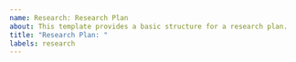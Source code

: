 ```yaml
---
name: Research: Research Plan
about: This template provides a basic structure for a research plan.
title: "Research Plan: "
labels: research
---
```



